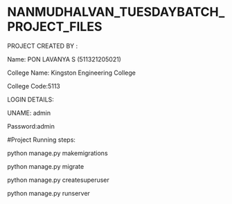 # NANMUDHALVAN_TUESDAYBATCH_PROJECT_FILES

PROJECT CREATED BY : 

Name: PON LAVANYA S (511321205021)

College Name: Kingston Engineering College

College Code:5113 



LOGIN DETAILS:


UNAME: admin


Password:admin




#Project Running steps:

python manage.py makemigrations

python manage.py migrate

python manage.py createsuperuser

python manage.py runserver
